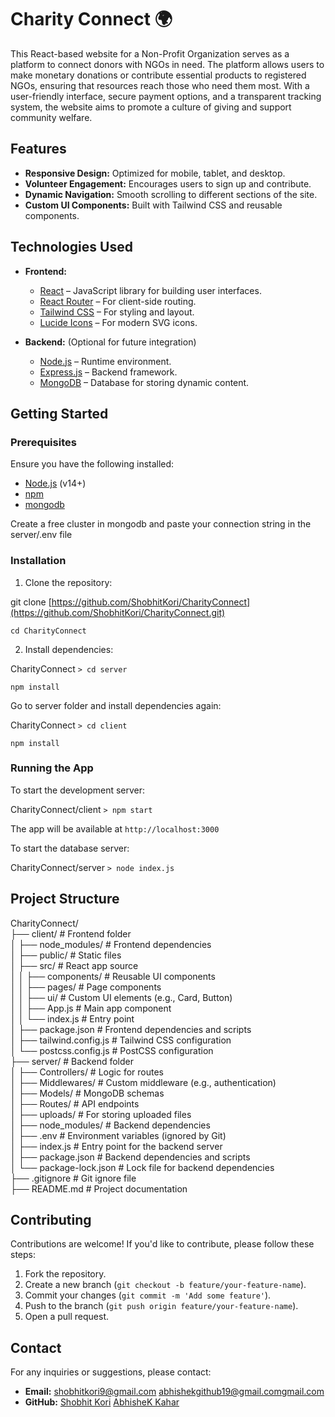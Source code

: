 # Charity Connect 🌍

This React-based website for a Non-Profit Organization serves as a platform to connect donors with NGOs in need. The platform allows users to make monetary donations or contribute essential products to registered NGOs, ensuring that resources reach those who need them most. With a user-friendly interface, secure payment options, and a transparent tracking system, the website aims to promote a culture of giving and support community welfare.

## Features

- **Responsive Design:** Optimized for mobile, tablet, and desktop.
- **Volunteer Engagement:** Encourages users to sign up and contribute.
- **Dynamic Navigation:** Smooth scrolling to different sections of the site.
- **Custom UI Components:** Built with Tailwind CSS and reusable components.

## Technologies Used

- **Frontend:**
  - [React](https://reactjs.org/) – JavaScript library for building user interfaces.
  - [React Router](https://reactrouter.com/) – For client-side routing.
  - [Tailwind CSS](https://tailwindcss.com/) – For styling and layout.
  - [Lucide Icons](https://lucide.dev/) – For modern SVG icons.

- **Backend:** (Optional for future integration)
  - [Node.js](https://nodejs.org/) – Runtime environment.
  - [Express.js](https://expressjs.com/) – Backend framework.
  - [MongoDB](https://www.mongodb.com/) – Database for storing dynamic content.

## Getting Started

### Prerequisites

Ensure you have the following installed:

- [Node.js](https://nodejs.org/) (v14+)
- [npm](https://www.npmjs.com/)
- [mongodb](https://www.mongodb.com/try/download/community)
  
Create a free cluster in mongodb and paste your connection string in the server/.env file 

### Installation

1. Clone the repository:

git clone [https://github.com/ShobhitKori/CharityConnect](https://github.com/ShobhitKori/CharityConnect.git)   <br>

`cd CharityConnect`

2. Install dependencies:

CharityConnect `> cd server`

`npm install`

Go to server folder and install dependencies again:

CharityConnect `> cd client`

`npm install`


### Running the App

To start the development server:

CharityConnect/client `> npm start`

The app will be available at `http://localhost:3000`

To start the database server:

CharityConnect/server `> node index.js`


## Project Structure

CharityConnect/ <br>
├── client/                         # Frontend folder <br>
│   ├── node_modules/               # Frontend dependencies <br>
│   ├── public/                     # Static files <br>
│   ├── src/                        # React app source <br>
│   │   ├── components/             # Reusable UI components <br>
│   │   ├── pages/                  # Page components <br>
│   │   ├── ui/                     # Custom UI elements (e.g., Card, Button) <br>
│   │   ├── App.js                  # Main app component <br>
│   │   └── index.js                # Entry point <br>
│   ├── package.json                # Frontend dependencies and scripts <br>
│   ├── tailwind.config.js          # Tailwind CSS configuration <br>
│   └── postcss.config.js           # PostCSS configuration <br>
├── server/                         # Backend folder <br>
│   ├── Controllers/                # Logic for routes <br>
│   ├── Middlewares/                # Custom middleware (e.g., authentication) <br>
│   ├── Models/                     # MongoDB schemas <br>
│   ├── Routes/                     # API endpoints <br>
│   ├── uploads/                    # For storing uploaded files <br>
│   ├── node_modules/               # Backend dependencies <br>
│   ├── .env                        # Environment variables (ignored by Git) <br>
│   ├── index.js                    # Entry point for the backend server <br>
│   ├── package.json                # Backend dependencies and scripts <br>
│   └── package-lock.json           # Lock file for backend dependencies <br>
├── .gitignore                      # Git ignore file <br>
├── README.md                       # Project documentation <br>

## Contributing

Contributions are welcome! If you'd like to contribute, please follow these steps:

1. Fork the repository.
2. Create a new branch (`git checkout -b feature/your-feature-name`).
3. Commit your changes (`git commit -m 'Add some feature'`).
4. Push to the branch (`git push origin feature/your-feature-name`).
5. Open a pull request.

## Contact

For any inquiries or suggestions, please contact:

- **Email:** [shobhitkori9@gmail.com](mailto:youremail@example.com)   [abhishekgithub19@gmail.comgmail.com](mailto:youremail@example.com)
- **GitHub:** [Shobhit Kori](https://github.com/ShobhitKori)   [AbhisheK Kahar](https://github.com/abhishek19kahar)
